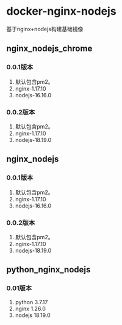 # docker-nginx-nodejs

基于nginx+nodejs构建基础镜像

## nginx_nodejs_chrome

### 0.0.1版本
1. 默认包含pm2。
2. nginx-1.17.10
3. nodejs-16.16.0

### 0.0.2版本
1. 默认包含pm2。
2. nginx-1.17.10
3. nodejs-18.19.0

## nginx_nodejs

### 0.0.1版本
1. 默认包含pm2。
2. nginx-1.17.10
3. nodejs-16.16.0

### 0.0.2版本
1. 默认包含pm2。
2. nginx-1.17.10
3. nodejs-18.19.0

## python_nginx_nodejs

### 0.01版本
1. python 3.7.17
2. nginx 1.26.0
3. nodejs 18.19.0